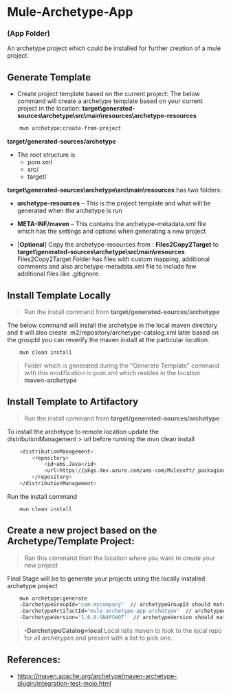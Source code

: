 # Mule-Archetype-App 
### (App Folder)
An archetype project which could be installed for further creation of a mule project.

## Generate Template
-	Create project template based on the current project: The below command will create a archetype template based on your current project in the location: **target\generated-sources\archetype\src\main\resources\archetype-resources**
	
```sh
    mvn archetype:create-from-project
```

**target/generated-sources/archetype** 
- The root structure is
    - pom.xml
    - src/
    - target/

**target\generated-sources\archetype\src\main\resources** has two folders:
- **archetype-resources** – This is the project template and what will be generated when the archetype is run
- **META-INF/maven** – This contains the archetype-metadata.xml file which has the settings and options when generating a new project

- [**Optional**] Copy the archetype-resources from : **Files2Copy2Target** to **target\generated-sources\archetype\src\main\resources**
	Files2Copy2Target Folder has files with custom mapping, additional comments and also archetype-metadata.xml file to include few additional files like .gitignore.
	

## Install Template Locally 
> Run the install command from **target/generated-sources/archetype**

The below command will install the archetype in the local maven directory and it will also create .m2/repository/archetype-catalog.xml later based on the groupId you can reverify the maven install at the particular location.
    
```sh    
    mvn clean install
```
    
>  Folder which is generated during the "Generate Template" command with this modification in pom.xml which resides in the location **<packaging>maven-archetype</packaging>**

## Install Template to Artifactory 
> Run the install command from **target/generated-sources/archetype**

To install the archetype to remote location update the distributionManagement > url before running the mvn clean install

```sh	
    <distributionManagement>
        <repository>
        	<id>ams.Java</id>
         	<url>https://pkgs.dev.azure.com/ams-com/Mulesoft/_packaging/ams.Java/maven/v1</url>
        </repository>
    </distributionManagement> 
```
Run the install command

```sh
	mvn clean install
```

## Create a new project based on the Archetype/Template Project: 
> Run this command from the location where you want to create your new project

Final Stage will be to generate your projects using the locally installed archetype project

```sh
    mvn archetype:generate 
    -DarchetypeGroupId="com.mycompany"  // archetypeGroupId should match what is present in the archetype-catalog.xml
    -DarchetypeArtifactId="mule-archetype-app-archetype"  // archetypeArtifactId should match what is present in the archetype-catalog.xml
    -DarchetypeVersion="1.0.0-SNAPSHOT"  // archetypeVersion should match what is present in the archetype-catalog.xml
```

> **-DarchetypeCatalog=local** Local tells maven to look to the local repo for all archetypes and present with a list to pick one.


## References:
- https://maven.apache.org/archetype/maven-archetype-plugin/integration-test-mojo.html